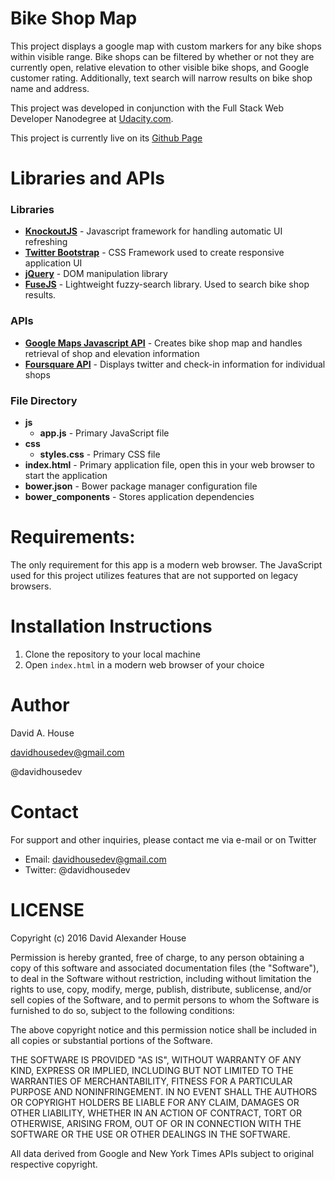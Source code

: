 # Bike Shop Map

This project displays a google map with custom markers for any bike shops within visible range. Bike shops can be filtered by whether or not they are currently open, relative elevation to other visible bike shops, and Google customer rating. Additionally, text search will narrow results on bike shop name and address.

This project was developed in conjunction with the Full Stack Web Developer Nanodegree at [Udacity.com](https://www.udacity.com/course/full-stack-web-developer-nanodegree--nd004).

This project is currently live on its [Github Page](https://davidhousedev.github.io/Bike-Shop-Map-Udacity/)

# Libraries and APIs

### Libraries
* __[KnockoutJS](http://knockoutjs.com/)__ - Javascript framework for handling automatic UI refreshing
* __[Twitter Bootstrap](https://v4-alpha.getbootstrap.com/)__ - CSS Framework used to create responsive application UI
* __[jQuery](https://jquery.com/)__ - DOM manipulation library
* __[FuseJS](http://fusejs.io/)__ - Lightweight fuzzy-search library. Used to search bike shop results.

### APIs
* __[Google Maps Javascript API](https://developers.google.com/maps/documentation/javascript/)__ - Creates bike shop map and handles retrieval of shop and elevation information
* __[Foursquare API](https://developer.foursquare.com/docs/venues/search)__ - Displays twitter and check-in information for individual shops

### File Directory
* __js__
    * __app.js__ - Primary JavaScript file
* __css__
    * __styles.css__ - Primary CSS file
* __index.html__ - Primary application file, open this in your web browser to start the application
* __bower.json__ - Bower package manager configuration file
* __bower_components__ - Stores application dependencies



# Requirements:
The only requirement for this app is a modern web browser. The JavaScript used for this project utilizes features that are not supported on legacy browsers.

# Installation Instructions
1. Clone the repository to your local machine
2. Open `index.html` in a modern web browser of your choice

# Author

David A. House

davidhousedev@gmail.com

@davidhousedev


# Contact
For support and other inquiries, please contact me via e-mail or on Twitter
* Email: davidhousedev@gmail.com
* Twitter: @davidhousedev


# LICENSE
Copyright (c) 2016 David Alexander House

Permission is hereby granted, free of charge, to any person obtaining a copy of this software and associated documentation files (the "Software"), to deal in the Software without restriction, including without limitation the rights to use, copy, modify, merge, publish, distribute, sublicense, and/or sell copies of the Software, and to permit persons to whom the Software is furnished to do so, subject to the following conditions:

The above copyright notice and this permission notice shall be included in all copies or substantial portions of the Software.

THE SOFTWARE IS PROVIDED "AS IS", WITHOUT WARRANTY OF ANY KIND, EXPRESS OR IMPLIED, INCLUDING BUT NOT LIMITED TO THE WARRANTIES OF MERCHANTABILITY, FITNESS FOR A PARTICULAR PURPOSE AND NONINFRINGEMENT. IN NO EVENT SHALL THE AUTHORS OR COPYRIGHT HOLDERS BE LIABLE FOR ANY CLAIM, DAMAGES OR OTHER LIABILITY, WHETHER IN AN ACTION OF CONTRACT, TORT OR OTHERWISE, ARISING FROM, OUT OF OR IN CONNECTION WITH THE SOFTWARE OR THE USE OR OTHER DEALINGS IN THE SOFTWARE.

All data derived from Google and New York Times APIs subject to original respective copyright.